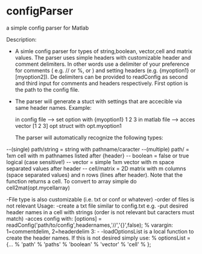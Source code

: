 # configParser
a simple config parser for Matlab

Description:
- A simle config parser for types of string,boolean, vector,cell and matrix values. The parser uses simple headers with customizable header and comment delimiters. In other words use a delimiter of your preference for comments ( e.g. // or %, or  ) and setting headers (e.g. {myoption1} or [myoption2]). De delimiters can be provided to readConfig as second and third input for comments and headers respectively. First option is the path to the config file.
- The parser will generate a stuct with settings that are accecible via same header names. Example: 

  in config file  --> set option with 
  {myoption1}
  1 2 3
  in matlab file  --> acces vector [1 2 3] opt struct with
  opt.myoption1
  
  The parser will automatically recognize the following types: 
  
 --(single) path/string    = string with pathname/caracter
 --(multiple) path/        = 1xm cell with m pathnames listed after {header}
 -- boolean                = false or true logical (case sensitive!)
 -- vector                 = simple 1xm vector with m space separated values after header
 -- cell/matrix            = 2D matrix with m columns (space separated values) and n rows (lines after header). Note that the           function returns a cell. To convert to array simple do cell2mat(opt.mycellarray)
 
  
-File type is also customizable (i.e. txt or conf or whatever)
-order of files is not relevant
Usage: 
-create a txt file similar to config.txt
  e.g.
-put desired header names in a cell with strings (order is not relevant but caracters must match) 
-acces config with:
    [options] = readConfig('path/to/config',headernames,'//','{}',false); % varargin: 1=commentdelim, 2=headerdelim 3: -
-loadOptionsList is a local function to create the header names. If this is not desired simply use:
       % optionsList = {...
       %      'path'
       %      'paths'
       %      'boolean'
       %      'vector'
       %      'cell'
       %      }; 
    

